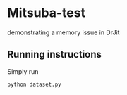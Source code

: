 # Mitsuba-test
demonstrating a memory issue in DrJit

## Running instructions
Simply run
```
python dataset.py
```
